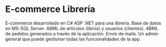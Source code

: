 # E-commerce Librería

E-commerce desarrollado en C# ASP .NET para una librería. Base de datos en MS-SQL Server.
ABML de artículos (libros) y usuarios (clientes).
ABML de pedidos generados a través de la aplicación.
Envío de mails. Un admin general que puede gestionar todas las funcionalidades de la app.
